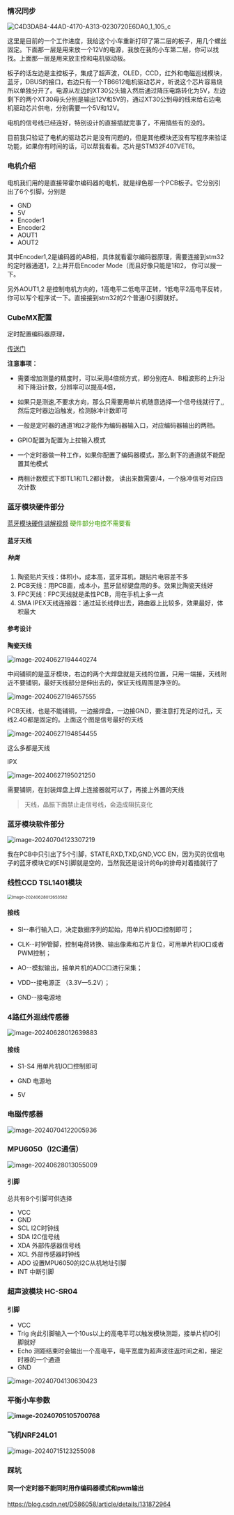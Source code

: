 ### 情况同步

![C4D3DAB4-44AD-4170-A313-0230720E6DA0_1_105_c](assets/C4D3DAB4-44AD-4170-A313-0230720E6DA0_1_105_c.jpeg)

这里是目前的一个工作进度，我给这个小车重新打印了第二层的板子，用几个螺丝固定。下面那一层是用来放一个12V的电源，我放在我的小车第二层，你可以找找。上面那一层是用来放主控和电机驱动板。

板子的话左边是主控板子，集成了超声波，OLED，CCD，红外和电磁巡线模块，蓝牙，DBUS的接口，右边只有一个TB6612电机驱动芯片，听说这个芯片容易烧所以单独分开了。电源从左边的XT30公头输入然后通过降压电路转化为5V，左边剩下的两个XT30母头分别是输出12V和5V的，通过XT30公到母的线来给右边电机驱动芯片供电，分别需要一个5V和12V。

电机的信号线已经连好，特别设计的直接插就完事了，不用搞些有的没的。

目前我只验证了电机的驱动芯片是没有问题的，但是其他模块还没有写程序来验证功能，如果你有时间的话，可以帮我看看。芯片是STM32F407VET6。

### 电机介绍

电机我们用的是直接带霍尔编码器的电机，就是绿色那一个PCB板子。它分别引出了6个引脚，分别是

* GND
* 5V
* Encoder1
* Encoder2
* AOUT1
* AOUT2

其中Encoder1,2是编码器的AB相，具体就看霍尔编码器原理，需要连接到stm32的定时器通道1，2上并开启Encoder Mode（而且好像只能是1和2， 你可以搜一下。

另外AOUT1,2 是控制电机方向的，1高电平二低电平正转，1低电平2高电平反转，你可以写个程序试一下。直接接到stm32的2个普通IO引脚就好。

### CubeMX配置

定时配置编码器原理，

[传送门](https://blog.csdn.net/as480133937/article/details/98750922)

**注意事项：**

* 需要增加测量的精度时，可以采用4倍频方式，即分别在A、B相波形的上升沿和下降沿计数，分辨率可以提高4倍，

* 如果只是测速,不要求方向，那么只需要用单片机随意选择一个信号线就行了,,然后定时器边沿触发，检测脉冲计数即可
* 一般是定时器的通道1和2才能作为编码器输入口，对应编码器输出的两相。
* GPIO配置为配置为上拉输入模式
* 一个定时器做一种工作，如果你配置了编码器模式，那么剩下的通道就不能配置其他模式
* 两相计数模式下即TL1和TL2都计数，  读出来数需要/4，一个脉冲信号对应四次计数   

### 蓝牙模块硬件部分

[蓝牙模块硬件讲解视频](https://www.bilibili.com/video/BV1hP4y1x7Nv/?spm_id_from=333.788.recommend_more_video.6&vd_source=4ae85c9aa63e99071b3c53715d6ff461) <font color = '#3e9e02'>硬件部分电控不需要看</font>

#### 蓝牙天线

##### 种类

1. 陶瓷贴片天线：体积小，成本高，蓝牙耳机，跟贴片电容差不多
2. PCB天线：用PCB画，成本小，蓝牙鼠标键盘用的多。效果比陶瓷天线好
3. FPC天线：FPC天线就是柔性PCB，用在手机上多一点
4. SMA IPEX天线连接器：通过延长线伸出去，路由器上比较多，效果最好，体积最大

#### 参考设计

**陶瓷天线**

![image-20240627194440274](.assets/image-20240627194440274.png)

中间铺铜的是蓝牙模块，右边的两个大焊盘就是天线的位置，只用一端接，天线附近不要铺铜，最好天线部分是伸出去的，保证天线周围是净空的。

![image-20240627194657555](.assets/image-20240627194657555.png)

PCB天线，也是不能铺铜，一边接焊盘，一边接GND，要注意打充足的过孔，天线2.4G都是固定的。上面这个图是信号最好的天线

![image-20240627194854455](.assets/image-20240627194854455.png)

这么多都是天线

IPX

![image-20240627195021250](.assets/image-20240627195021250.png)

需要铺铜，在封装焊盘上焊上连接器就可以了，再接上外置的天线

> 天线，晶振下面禁止走信号线，会造成阻抗变化

### 蓝牙模块软件部分

![image-20240704123307219](.assets/image-20240704123307219.png)

我在PCB中只引出了5个引脚，STATE,RXD,TXD,GND,VCC EN，因为买的优信电子的蓝牙模块它的EN引脚就是空的，当然我还是设计的6p的排母对着插就行了

### 线性CCD TSL1401模块

<img src=".assets/image-20240628012653582.png" alt="image-20240628012653582" style="zoom:67%;" />

#### 接线

* SI--串行输入口，决定数据序列的起始，用单片机IO口控制即可；

* CLK--时钟管脚，控制电荷转换、输出像素和芯片复位，可用单片机IO口或者PWM控制；

* AO--模拟输出，接单片机的ADC口进行采集；

* VDD--接电源正 （3.3V—5.2V）；

* GND--接电源地

### 4路红外巡线传感器

![image-20240628012639883](.assets/image-20240628012639883.png)

#### 接线

* S1-S4 用单片机IO口控制即可

* GND 电源地
* 5V

### 电磁传感器

![image-20240704122005936](.assets/image-20240704122005936.png)

### MPU6050（I2C通信）

![image-20240628013055009](.assets/image-20240628013055009.png)

#### 引脚

总共有8个引脚可供选择

* VCC
* GND
* SCL I2C时钟线
* SDA I2C信号线
* XDA 外部传感器信号线
* XCL 外部传感器时钟线
* ADO 设置MPU6050的I2C从机地址引脚
* INT 中断引脚

### 超声波模块 HC-SR04

#### 引脚

* VCC
* Trig 向此引脚输入一个10us以上的高电平可以触发模块测距，接单片机IO引脚就好
* Echo 测距结束时会输出一个高电平，电平宽度为超声波往返时间之和，接定时器的一个通道
* GND

![image-20240704130630423](.assets/image-20240704130630423.png)



### 平衡小车参数

**![image-20240705105700768](.assets/image-20240705105700768.png)**





### 飞机NRF24L01



![image-20240715123255098](.assets/image-20240715123255098.png)

### 踩坑

#### 同一个定时器不能同时用作编码器模式和pwm输出

https://blog.csdn.net/D586058/article/details/131872964

